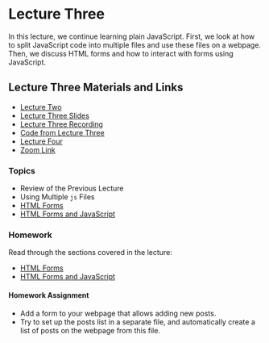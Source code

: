# Lecture Three

In this lecture, we continue learning plain JavaScript. First, we look at how to split JavaScript code into multiple files and use these files on a webpage. Then, we discuss HTML forms and how to interact with forms using JavaScript.

## Lecture Three Materials and Links

- [Lecture Two](../Lesson-02/README.md)
- [Lecture Three Slides](Slides.md)
- [Lecture Three Recording]()
- [Code from Lecture Three]()
- [Lecture Four](../Lesson-04/README.md)
- [Zoom Link]()

### Topics

- Review of the Previous Lecture
- Using Multiple `js` Files
- [HTML Forms](../../../Front-End-Technologies/Topics/HTML-Forms/README.md)
- [HTML Forms and JavaScript](../../../Front-End-Technologies/Topics/Forms-and-JS/README.md)

### Homework

Read through the sections covered in the lecture:

- [HTML Forms](../../../Front-End-Technologies/Topics/HTML-Forms/README.md)
- [HTML Forms and JavaScript](../../../Front-End-Technologies/Topics/Forms-and-JS/README.md)

#### Homework Assignment

- Add a form to your webpage that allows adding new posts.
- Try to set up the posts list in a separate file, and automatically create a list of posts on the webpage from this file.
